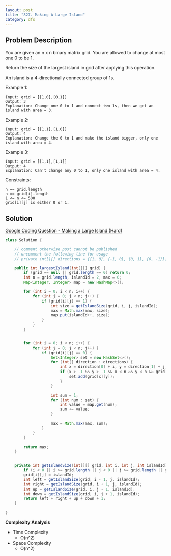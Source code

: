 ```yaml
---
layout: post
title: "827. Making A Large Island"
category: dfs
---
```



## Problem Description

You are given an n x n binary matrix grid. You are allowed to change at most one 0 to be 1.

Return the size of the largest island in grid after applying this operation.

An island is a 4-directionally connected group of 1s.

Example 1:

```
Input: grid = [[1,0],[0,1]]
Output: 3
Explanation: Change one 0 to 1 and connect two 1s, then we get an island with area = 3.
```

Example 2:

```
Input: grid = [[1,1],[1,0]]
Output: 4
Explanation: Change the 0 to 1 and make the island bigger, only one island with area = 4.
```

Example 3:

```
Input: grid = [[1,1],[1,1]]
Output: 4
Explanation: Can't change any 0 to 1, only one island with area = 4.
```

Constraints:

```
n == grid.length
n == grid[i].length
1 <= n <= 500
grid[i][j] is either 0 or 1.
```

## Solution

[Google Coding Question - Making a Large Island (Hard)](https://www.youtube.com/watch?v=_426VVOB8Vo)

```java
class Solution {

    // comment otherwise post cannot be published
    // uncomment the following line for usage
    // private int[][] directions = {{1, 0}, {-1, 0}, {0, 1}, {0, -1}};

    public int largestIsland(int[][] grid) {
        if (grid == null || grid.length == 0) return 0;
        int n = grid.length, islandId = 2, max = 0;
        Map<Integer, Integer> map = new HashMap<>();

        for (int i = 0; i < n; i++) {
            for (int j = 0; j < n; j++) {
                if (grid[i][j] == 1) {
                    int size = getIslandSize(grid, i, j, islandId);
                    max = Math.max(max, size);
                    map.put(islandId++, size);
                }
            }
        }


        for (int i = 0; i < n; i++) {
            for (int j = 0; j < n; j++) {
                if (grid[i][j] == 0) {
                    Set<Integer> set = new HashSet<>();
                    for (int[] direction : directions) {
                        int x = direction[0] + i, y = direction[1] + j;
                        if (x > -1 && y > -1 && x < n && y < n && grid[x][y] != 0) {
                            set.add(grid[x][y]);
                        }
                    }

                    int sum = 1;
                    for (int num : set) {
                        int value = map.get(num);
                        sum += value;
                    }

                    max = Math.max(max, sum);
                }
            }
        }

        return max;
    }


    private int getIslandSize(int[][] grid, int i, int j, int islandId) {
        if (i < 0 || i >= grid.length || j < 0 || j >= grid.length || grid[i][j] != 1) return 0;
        grid[i][j] = islandId;
        int left = getIslandSize(grid, i - 1, j, islandId);
        int right = getIslandSize(grid, i + 1, j, islandId);
        int up = getIslandSize(grid, i, j - 1, islandId);
        int down = getIslandSize(grid, i, j + 1, islandId);
        return left + right + up + down + 1;
    }

}
```


**Complexity Analysis**

- Time Complexity
  - O(n^2)
- Space Complexity
  - O(n^2)
